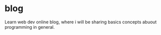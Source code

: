 # blog
Learn web dev online blog, where i will be sharing basics concepts abuout programming in general.
